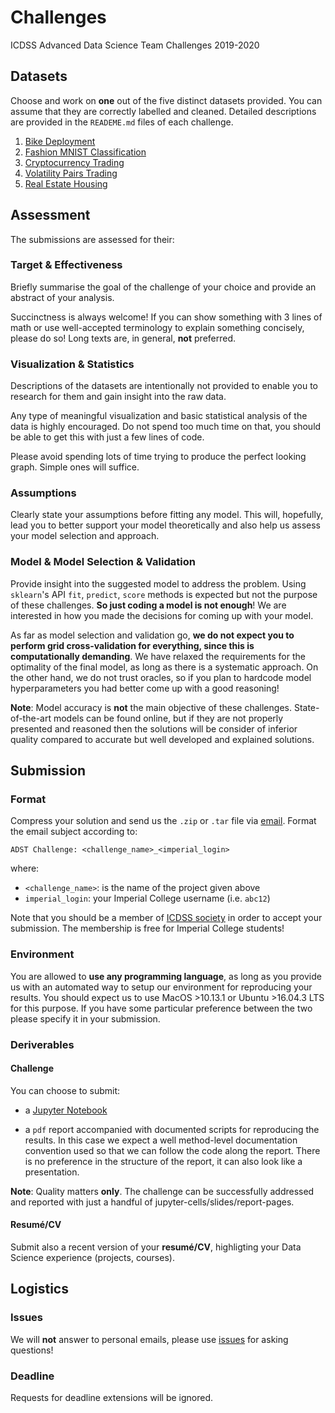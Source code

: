 # Challenges
ICDSS Advanced Data Science Team Challenges 2019-2020

## Datasets

Choose and work on **one** out of the five distinct datasets provided.
You can assume that they are correctly labelled and cleaned.
Detailed descriptions are provided in the `READEME.md` files of each challenge.

1. [Bike Deployment](bike-deployment)
2. [Fashion MNIST Classification](computer-vision)
3. [Cryptocurrency Trading](cryptocurrency-trading)
4. [Volatility Pairs Trading](pair-trading)
5. [Real Estate Housing](real-estate)

## Assessment

The submissions are assessed for their:

### **Target & Effectiveness**

Briefly summarise the goal of the challenge of your choice and provide an
abstract of your analysis.

Succinctness is always welcome!
If you can show something with 3 lines of math or use well-accepted terminology to
explain something concisely, please do so!
Long texts are, in general, **not** preferred.

### **Visualization & Statistics**

Descriptions of the datasets are intentionally not provided to enable you to
research for them and gain insight into the raw data.

Any type of meaningful visualization and basic statistical analysis of the data
is highly encouraged. Do not spend too much time on that,
you should be able to get this with just a few lines of code.

Please avoid spending lots of time trying to produce the perfect looking graph. Simple ones will suffice.

### **Assumptions**

Clearly state your assumptions before fitting any model.
This will, hopefully, lead you to better support your model theoretically and
also help us assess your model selection and approach.

### **Model & Model Selection & Validation**

Provide insight into the suggested model to address the problem.
Using `sklearn`'s API `fit`, `predict`, `score` methods is expected but
not the purpose of these challenges. **So just coding a model is not enough**!
We are interested in how you made the decisions for coming up with your model.

As far as model selection and validation go, **we do not expect you to perform grid cross-validation for everything, since this is computationally demanding**.
We have relaxed the requirements for the optimality of the final model, as long
as there is a systematic approach.
On the other hand, we do not trust oracles, so if you plan to hardcode model
hyperparameters you had better come up with a good reasoning!

**Note**: Model accuracy is **not** the main objective of these challenges.
State-of-the-art models can be found online,
but if they are not properly presented and reasoned then the solutions will be consider of
inferior quality compared to accurate but well developed and explained solutions.

## Submission

### Format

Compress your solution and send us the `.zip` or `.tar` file via [email](mailto:icdss@imperial.ac.uk).
Format the email subject according to:
```
ADST Challenge: <challenge_name>_<imperial_login>
```
where:
* `<challenge_name>`: is the name of the project given above
* `imperial_login`: your Imperial College username (i.e. `abc12`)

Note that you should be a member of [ICDSS society](https://www.imperialcollegeunion.org/activities/a-to-z/data-science)
in order to accept your submission. The membership is free for Imperial College students!

### Environment

You are allowed to **use any programming language**, as long as you provide us with
an automated way to setup our environment for reproducing your results. You should
expect us to use MacOS >10.13.1 or Ubuntu >16.04.3 LTS for this purpose.
If you have some particular preference between the two please specify it in your
submission.

### Deriverables

#### Challenge

You can choose to submit:

* a [Jupyter Notebook](http://jupyter.org/)

* a `pdf` report accompanied with documented scripts for reproducing the results. In this case we expect a well method-level documentation convention used so that we can follow the code along the report. There is no preference in the structure of the report, it can also look like a presentation.

**Note**: Quality matters **only**. The challenge can be successfully addressed and reported with just a handful of jupyter-cells/slides/report-pages.

#### Resumé/CV

Submit also a recent version of your **resumé/CV**, highligting your Data Science experience (projects, courses).

## Logistics

### Issues

We will **not** answer to personal emails, please use [issues](https://github.com/Imperial-College-Data-Science-Society/Challenges/issues)
for asking questions!

### Deadline

Requests for deadline extensions will be ignored.
